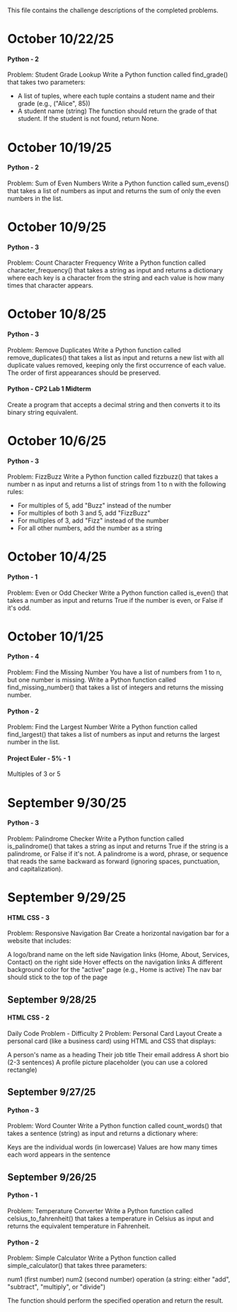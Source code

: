 This file contains the challenge descriptions of the completed problems.

# October 10/22/25

#### Python - 2
Problem: Student Grade Lookup
Write a Python function called find_grade() that takes two parameters:
- A list of tuples, where each tuple contains a student name and their grade (e.g., ("Alice", 85))
- A student name (string)
The function should return the grade of that student. If the student is not found, return None.


# October 10/19/25

#### Python - 2
Problem: Sum of Even Numbers
Write a Python function called sum_evens() that takes a list of numbers as input and returns the sum of only the even numbers in the list.


# October 10/9/25

#### Python - 3
Problem: Count Character Frequency
Write a Python function called character_frequency() that takes a string as input and returns a dictionary where each key is a character from the string and each value is how many times that character appears.


# October 10/8/25

#### Python - 3
Problem: Remove Duplicates
Write a Python function called remove_duplicates() that takes a list as input and returns a new list with all duplicate values removed, keeping only the first occurrence of each value. The order of first appearances should be preserved.

#### Python - CP2 Lab 1 Midterm
Create a program that accepts a decimal string and then converts it to its binary string equivalent.


# October 10/6/25

#### Python - 3
Problem: FizzBuzz
Write a Python function called fizzbuzz() that takes a number n as input and returns a list of strings from 1 to n with the following rules:
- For multiples of 5, add "Buzz" instead of the number
- For multiples of both 3 and 5, add "FizzBuzz"
- For multiples of 3, add "Fizz" instead of the number
- For all other numbers, add the number as a string


# October 10/4/25

#### Python - 1
Problem: Even or Odd Checker
Write a Python function called is_even() that takes a number as input and returns True if the number is even, or False if it's odd.


# October 10/1/25

#### Python - 4
Problem: Find the Missing Number
You have a list of numbers from 1 to n, but one number is missing. Write a Python function called find_missing_number() that takes a list of integers and returns the missing number.

#### Python - 2
Problem: Find the Largest Number
Write a Python function called find_largest() that takes a list of numbers as input and returns the largest number in the list.

#### Project Euler - 5% - 1
Multiples of 3 or 5


# September 9/30/25

#### Python - 3
Problem: Palindrome Checker
Write a Python function called is_palindrome() that takes a string as input and returns True if the string is a palindrome, or False if it's not.
A palindrome is a word, phrase, or sequence that reads the same backward as forward (ignoring spaces, punctuation, and capitalization).


# September 9/29/25

#### HTML CSS - 3
Problem: Responsive Navigation Bar
Create a horizontal navigation bar for a website that includes:

A logo/brand name on the left side
Navigation links (Home, About, Services, Contact) on the right side
Hover effects on the navigation links
A different background color for the "active" page (e.g., Home is active)
The nav bar should stick to the top of the page


## September 9/28/25

#### HTML CSS - 2
Daily Code Problem - Difficulty 2
Problem: Personal Card Layout
Create a personal card (like a business card) using HTML and CSS that displays:

A person's name as a heading
Their job title
Their email address
A short bio (2-3 sentences)
A profile picture placeholder (you can use a colored rectangle)


## September 9/27/25

#### Python - 3
Problem: Word Counter
Write a Python function called count_words() that takes a sentence (string) as input and returns a dictionary where:

Keys are the individual words (in lowercase)
Values are how many times each word appears in the sentence


## September 9/26/25

#### Python - 1
Problem: Temperature Converter
Write a Python function called celsius_to_fahrenheit() that takes a temperature in Celsius as input and returns the equivalent temperature in Fahrenheit.

#### Python - 2
Problem: Simple Calculator
Write a Python function called simple_calculator() that takes three parameters:

num1 (first number)
num2 (second number)
operation (a string: either "add", "subtract", "multiply", or "divide")

The function should perform the specified operation and return the result.



















